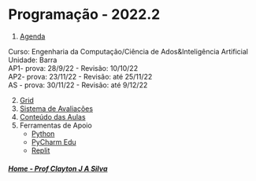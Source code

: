 # Programação - 2022.2

1. [Agenda](https://1drv.ms/b/s!AsTd8oN7mu8pkbI64uFHVIrrXoqiDw?e=HdIMde)  

Curso: Engenharia da Computação/Ciência de Ados&Inteligência Artificial  
Unidade: Barra  
AP1- prova: 28/9/22 - Revisão: 10/10/22  
AP2- prova: 23/11/22 - Revisão: até 25/11/22  
AS - prova: 30/11/22 - Revisão: até 9/12/22  

2. [Grid](prog_aulas/Grid_programacao.md)
3. [Sistema de Avaliações](/./avaliacoes.md)
4. [Conteúdo das Aulas](prog_aulas.md)
5. Ferramentas de Apoio  
   * [Python](https://www.python.org/downloads/)
   * [PyCharm Edu](https://www.jetbrains.com/pt-br/pycharm-edu/)
   * [Replit](https://replit.com)


##### [Home - Prof Clayton J A Silva](/./index.md)
